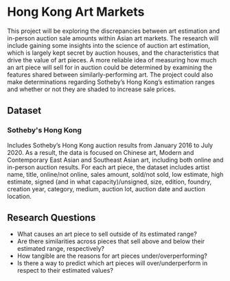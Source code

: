 # Hong Kong Art Markets

This project will be exploring the discrepancies between art estimation and in-person auction sale amounts within Asian art markets. The research will include gaining some insights into the science of auction art estimation, which is largely kept secret by auction houses, and the characteristics that drive the value of art pieces. A more reliable idea of measuring how much an art piece will sell for in auction could be determined by examining the features shared between similarly-performing art. The project could also make determinations regarding Sotheby’s Hong Kong’s estimation ranges and whether or not they are shaded to increase sale prices.

## Dataset

### Sotheby's Hong Kong

Includes Sotheby’s Hong Kong auction results from January 2016 to July 2020. As a result, the data is focused on Chinese art, Modern and Contemporary East Asian and Southeast Asian art, including both online and in-person auction results. For each art piece, the dataset includes artist name, title, online/not online, sales amount, sold/not sold, low estimate, high estimate, signed (and in what capacity)/unsigned, size, edition, foundry, creation year, category, medium, auction lot, auction date and auction location.

## Research Questions

- What causes an art piece to sell outside of its estimated range?
- Are there similarities across pieces that sell above and below their estimated range,
respectively?
- How tangible are the reasons for art pieces under/overperforming?
- Is there a way to predict which art pieces will over/underperform in respect to their
estimated values?

